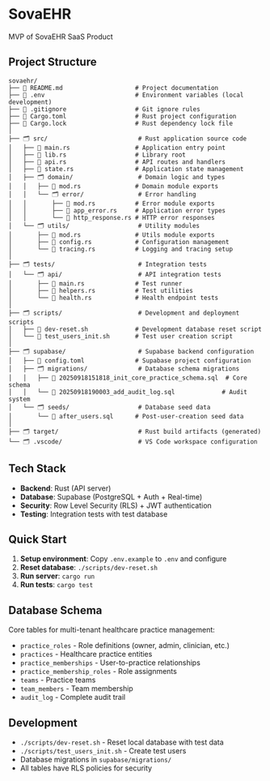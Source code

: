 # SovaEHR
MVP of SovaEHR SaaS Product

## Project Structure

```
sovaehr/
├── 📄 README.md                    # Project documentation
├── 📄 .env                         # Environment variables (local development)
├── 📄 .gitignore                   # Git ignore rules
├── 📄 Cargo.toml                   # Rust project configuration
├── 📄 Cargo.lock                   # Rust dependency lock file
│
├── 🗂️ src/                         # Rust application source code
│   ├── 📄 main.rs                  # Application entry point
│   ├── 📄 lib.rs                   # Library root
│   ├── 📄 api.rs                   # API routes and handlers
│   ├── 📄 state.rs                 # Application state management
│   ├── 🗂️ domain/                  # Domain logic and types
│   │   ├── 📄 mod.rs               # Domain module exports
│   │   └── 🗂️ error/               # Error handling
│   │       ├── 📄 mod.rs           # Error module exports
│   │       ├── 📄 app_error.rs     # Application error types
│   │       └── 📄 http_response.rs # HTTP error responses
│   └── 🗂️ utils/                   # Utility modules
│       ├── 📄 mod.rs               # Utils module exports
│       ├── 📄 config.rs            # Configuration management
│       └── 📄 tracing.rs           # Logging and tracing setup
│
├── 🗂️ tests/                       # Integration tests
│   └── 🗂️ api/                     # API integration tests
│       ├── 📄 main.rs              # Test runner
│       ├── 📄 helpers.rs           # Test utilities
│       └── 📄 health.rs            # Health endpoint tests
│
├── 🗂️ scripts/                     # Development and deployment scripts
│   ├── 📄 dev-reset.sh             # Development database reset script
│   └── 📄 test_users_init.sh       # Test user creation script
│
├── 🗂️ supabase/                    # Supabase backend configuration
│   ├── 📄 config.toml              # Supabase project configuration
│   ├── 🗂️ migrations/              # Database schema migrations
│   │   ├── 📄 20250918151818_init_core_practice_schema.sql  # Core schema
│   │   └── 📄 20250918190003_add_audit_log.sql             # Audit system
│   └── 🗂️ seeds/                   # Database seed data
│       └── 📄 after_users.sql      # Post-user-creation seed data
│
├── 🗂️ target/                      # Rust build artifacts (generated)
└── 🗂️ .vscode/                     # VS Code workspace configuration
```

## Tech Stack

- **Backend**: Rust (API server)
- **Database**: Supabase (PostgreSQL + Auth + Real-time)
- **Security**: Row Level Security (RLS) + JWT authentication
- **Testing**: Integration tests with test database

## Quick Start

1. **Setup environment**: Copy `.env.example` to `.env` and configure
2. **Reset database**: `./scripts/dev-reset.sh`
3. **Run server**: `cargo run`
4. **Run tests**: `cargo test`

## Database Schema

Core tables for multi-tenant healthcare practice management:
- `practice_roles` - Role definitions (owner, admin, clinician, etc.)
- `practices` - Healthcare practice entities
- `practice_memberships` - User-to-practice relationships  
- `practice_membership_roles` - Role assignments
- `teams` - Practice teams
- `team_members` - Team membership
- `audit_log` - Complete audit trail

## Development

- `./scripts/dev-reset.sh` - Reset local database with test data
- `./scripts/test_users_init.sh` - Create test users
- Database migrations in `supabase/migrations/`
- All tables have RLS policies for security
